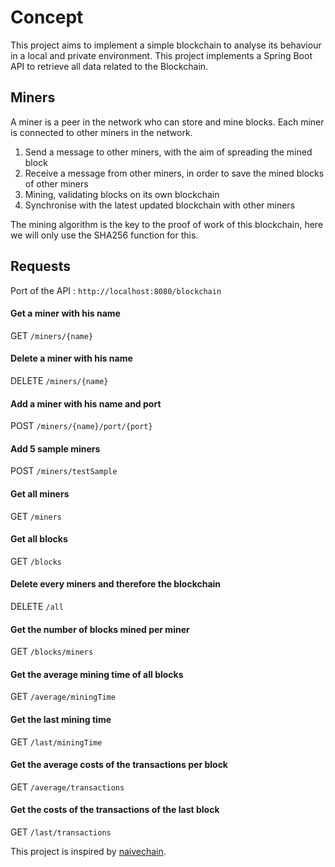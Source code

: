# Concept
This project aims to implement a simple blockchain to analyse its behaviour in a local and private environment.
This project implements a Spring Boot API to retrieve all data related to the Blockchain.

## Miners
A miner is a peer in the network who can store and mine blocks. Each miner is connected to other miners in the
network.
1. Send a message to other miners, with the aim of spreading the mined block
2. Receive a message from other miners, in order to save the mined blocks of other miners
3. Mining, validating blocks on its own blockchain
4. Synchronise with the latest updated blockchain with other miners

The mining algorithm is the key to the proof of work of this blockchain, here we will only use the
SHA256 function for this.

## Requests
Port of the API : ```http://localhost:8080/blockchain```

#### Get a miner with his name
GET ```/miners/{name}```

#### Delete a miner with his name
DELETE ```/miners/{name}```

#### Add a miner with his name and port
POST ```/miners/{name}/port/{port}```

#### Add 5 sample miners
POST ```/miners/testSample```

#### Get all miners
GET ```/miners```

#### Get all blocks
GET ```/blocks```

#### Delete every miners and therefore the blockchain
DELETE ```/all```

#### Get the number of blocks mined per miner
GET ```/blocks/miners```

#### Get the average mining time of all blocks
GET ```/average/miningTime```

#### Get the last mining time
GET ```/last/miningTime```

#### Get the average costs of the transactions per block
GET ```/average/transactions```

#### Get the costs of the transactions of the last block
GET ```/last/transactions```

This project is inspired by [naivechain](https://github.com/lhartikk/naivechain). 